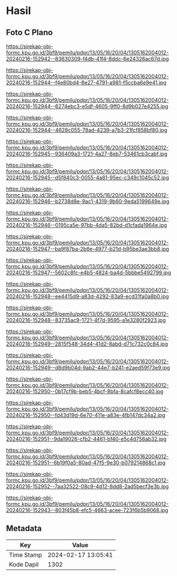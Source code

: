 # Hasil

## Foto C Plano

https://sirekap-obj-formc.kpu.go.id/3bf9/pemilu/pdpr/13/05/16/20/04/1305162004012-20240216-152942--83630309-f4db-41f4-8ddc-6e24326ac67d.jpg

https://sirekap-obj-formc.kpu.go.id/3bf9/pemilu/pdpr/13/05/16/20/04/1305162004012-20240216-152944--f4e80bd4-8e27-4791-a981-f5ccba6e9e41.jpg

https://sirekap-obj-formc.kpu.go.id/3bf9/pemilu/pdpr/13/05/16/20/04/1305162004012-20240216-152944--6274ebc3-e5df-4605-9ff0-8d9b027e4255.jpg

https://sirekap-obj-formc.kpu.go.id/3bf9/pemilu/pdpr/13/05/16/20/04/1305162004012-20240216-152944--4628c055-78ad-4239-a7b3-21fcf858bf80.jpg

https://sirekap-obj-formc.kpu.go.id/3bf9/pemilu/pdpr/13/05/16/20/04/1305162004012-20240216-152945--936409a3-1721-4a27-8eb7-53461cb3cabf.jpg

https://sirekap-obj-formc.kpu.go.id/3bf9/pemilu/pdpr/13/05/16/20/04/1305162004012-20240216-152945--d5f840c3-0055-4a81-95ec-c349c1045c52.jpg

https://sirekap-obj-formc.kpu.go.id/3bf9/pemilu/pdpr/13/05/16/20/04/1305162004012-20240216-152946--b2738d8e-9ac1-4319-9b60-9eda5199649e.jpg

https://sirekap-obj-formc.kpu.go.id/3bf9/pemilu/pdpr/13/05/16/20/04/1305162004012-20240216-152946--0195ca5e-97bb-4da5-82bd-d1cfada1964e.jpg

https://sirekap-obj-formc.kpu.go.id/3bf9/pemilu/pdpr/13/05/16/20/04/1305162004012-20240216-152947--ba9f87ba-2b6e-4977-b21d-b95be3ae3bb8.jpg

https://sirekap-obj-formc.kpu.go.id/3bf9/pemilu/pdpr/13/05/16/20/04/1305162004012-20240216-152947--5602c8fc-e4b5-4824-ba4d-5bbbe5492799.jpg

https://sirekap-obj-formc.kpu.go.id/3bf9/pemilu/pdpr/13/05/16/20/04/1305162004012-20240216-152948--ee4415d9-a83d-4292-83a9-ecd31fa0a8b0.jpg

https://sirekap-obj-formc.kpu.go.id/3bf9/pemilu/pdpr/13/05/16/20/04/1305162004012-20240216-152948--83735ac9-1721-4f7d-9595-a1e3280f2923.jpg

https://sirekap-obj-formc.kpu.go.id/3bf9/pemilu/pdpr/13/05/16/20/04/1305162004012-20240216-152949--2815f548-34d4-41d2-8abd-d71c732c0c84.jpg

https://sirekap-obj-formc.kpu.go.id/3bf9/pemilu/pdpr/13/05/16/20/04/1305162004012-20240216-152949--d8d9b04d-9ab2-44e7-b241-e2aed59f73e9.jpg

https://sirekap-obj-formc.kpu.go.id/3bf9/pemilu/pdpr/13/05/16/20/04/1305162004012-20240216-152950--0b17cf9b-beb5-4bcf-8bfa-8cafcf8ecc40.jpg

https://sirekap-obj-formc.kpu.go.id/3bf9/pemilu/pdpr/13/05/16/20/04/1305162004012-20240216-152950--fd43d19d-6e70-411e-a83e-4fb147dc34a2.jpg

https://sirekap-obj-formc.kpu.go.id/3bf9/pemilu/pdpr/13/05/16/20/04/1305162004012-20240216-152951--9da19026-cfb2-4461-bf40-e5c4d756ab32.jpg

https://sirekap-obj-formc.kpu.go.id/3bf9/pemilu/pdpr/13/05/16/20/04/1305162004012-20240216-152951--6b19f0a5-80ad-47f5-9e30-b079214868c1.jpg

https://sirekap-obj-formc.kpu.go.id/3bf9/pemilu/pdpr/13/05/16/20/04/1305162004012-20240216-152952--7aa32522-08c9-4d12-8dd8-2ad5becf3e3b.jpg

https://sirekap-obj-formc.kpu.go.id/3bf9/pemilu/pdpr/13/05/16/20/04/1305162004012-20240216-152943--803f45b8-efc5-4663-acee-723f6b5b9068.jpg


## Metadata

| Key        | Value               |
| ---------- | ------------------- |
| Time Stamp | 2024-02-17 13:05:41 |
| Kode Dapil | 1302                |



